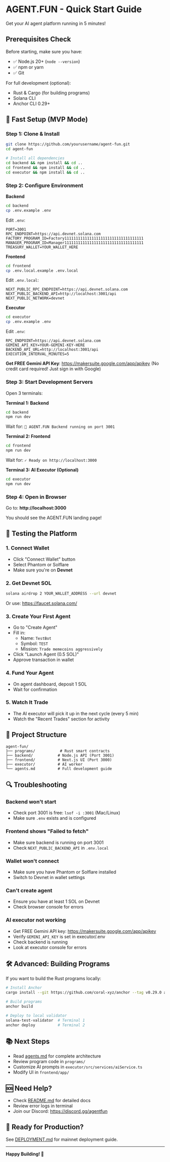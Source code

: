 # AGENT.FUN - Quick Start Guide

Get your AI agent platform running in 5 minutes!

## Prerequisites Check

Before starting, make sure you have:

- ✅ Node.js 20+ (`node --version`)
- ✅ npm or yarn
- ✅ Git

For full development (optional):
- Rust & Cargo (for building programs)
- Solana CLI
- Anchor CLI 0.29+

## 🚀 Fast Setup (MVP Mode)

### Step 1: Clone & Install

```bash
git clone https://github.com/yourusername/agent-fun.git
cd agent-fun

# Install all dependencies
cd backend && npm install && cd ..
cd frontend && npm install && cd ..
cd executor && npm install && cd ..
```

### Step 2: Configure Environment

**Backend**
```bash
cd backend
cp .env.example .env
```

Edit `.env`:
```env
PORT=3001
RPC_ENDPOINT=https://api.devnet.solana.com
FACTORY_PROGRAM_ID=Factory11111111111111111111111111111111111
MANAGER_PROGRAM_ID=Manager11111111111111111111111111111111111
TREASURY_WALLET=YOUR_WALLET_HERE
```

**Frontend**
```bash
cd frontend
cp .env.local.example .env.local
```

Edit `.env.local`:
```env
NEXT_PUBLIC_RPC_ENDPOINT=https://api.devnet.solana.com
NEXT_PUBLIC_BACKEND_API=http://localhost:3001/api
NEXT_PUBLIC_NETWORK=devnet
```

**Executor**
```bash
cd executor
cp .env.example .env
```

Edit `.env`:
```env
RPC_ENDPOINT=https://api.devnet.solana.com
GEMINI_API_KEY=YOUR-GEMINI-KEY-HERE
BACKEND_API_URL=http://localhost:3001/api
EXECUTION_INTERVAL_MINUTES=5
```

**Get FREE Gemini API Key**: https://makersuite.google.com/app/apikey
(No credit card required! Just sign in with Google)

### Step 3: Start Development Servers

Open 3 terminals:

**Terminal 1: Backend**
```bash
cd backend
npm run dev
```
Wait for: `🚀 AGENT.FUN Backend running on port 3001`

**Terminal 2: Frontend**
```bash
cd frontend
npm run dev
```
Wait for: `✓ Ready on http://localhost:3000`

**Terminal 3: AI Executor (Optional)**
```bash
cd executor
npm run dev
```

### Step 4: Open in Browser

Go to: **http://localhost:3000**

You should see the AGENT.FUN landing page!

## 🎯 Testing the Platform

### 1. Connect Wallet
- Click "Connect Wallet" button
- Select Phantom or Solflare
- Make sure you're on **Devnet**

### 2. Get Devnet SOL
```bash
solana airdrop 2 YOUR_WALLET_ADDRESS --url devnet
```

Or use: https://faucet.solana.com/

### 3. Create Your First Agent
- Go to "Create Agent"
- Fill in:
  - Name: `TestBot`
  - Symbol: `TEST`
  - Mission: `Trade memecoins aggressively`
- Click "Launch Agent (0.5 SOL)"
- Approve transaction in wallet

### 4. Fund Your Agent
- On agent dashboard, deposit 1 SOL
- Wait for confirmation

### 5. Watch It Trade
- The AI executor will pick it up in the next cycle (every 5 min)
- Watch the "Recent Trades" section for activity

## 📁 Project Structure

```
agent-fun/
├── programs/           # Rust smart contracts
├── backend/           # Node.js API (Port 3001)
├── frontend/          # Next.js UI (Port 3000)
├── executor/          # AI worker
└── agents.md          # Full development guide
```

## 🔍 Troubleshooting

### Backend won't start
- Check port 3001 is free: `lsof -i :3001` (Mac/Linux)
- Make sure `.env` exists and is configured

### Frontend shows "Failed to fetch"
- Make sure backend is running on port 3001
- Check `NEXT_PUBLIC_BACKEND_API` in `.env.local`

### Wallet won't connect
- Make sure you have Phantom or Solflare installed
- Switch to Devnet in wallet settings

### Can't create agent
- Ensure you have at least 1 SOL on Devnet
- Check browser console for errors

### AI executor not working
- Get FREE Gemini API key: https://makersuite.google.com/app/apikey
- Verify `GEMINI_API_KEY` is set in executor/.env
- Check backend is running
- Look at executor console for errors

## 🛠️ Advanced: Building Programs

If you want to build the Rust programs locally:

```bash
# Install Anchor
cargo install --git https://github.com/coral-xyz/anchor --tag v0.29.0 anchor-cli

# Build programs
anchor build

# Deploy to local validator
solana-test-validator  # Terminal 1
anchor deploy          # Terminal 2
```

## 📚 Next Steps

- Read [agents.md](./agents.md) for complete architecture
- Review program code in `programs/`
- Customize AI prompts in `executor/src/services/aiService.ts`
- Modify UI in `frontend/app/`

## 🆘 Need Help?

- Check [README.md](./README.md) for detailed docs
- Review error logs in terminal
- Join our Discord: https://discord.gg/agentfun

## 🚀 Ready for Production?

See [DEPLOYMENT.md](./DEPLOYMENT.md) for mainnet deployment guide.

---

**Happy Building! 🤖**
